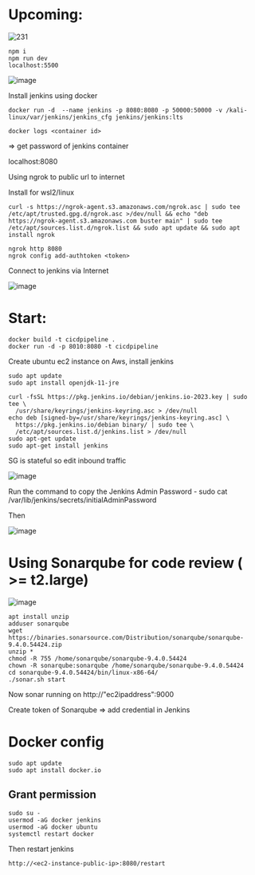 # Upcoming:

![231](https://github.com/K-izme/Jenkins-CICD-pipeline/assets/91515708/db8c7110-8f6a-450e-a64d-75f485fbb93a)


```
npm i
npm run dev
localhost:5500
```
![image](https://github.com/K-izme/Login-registration-authentication/assets/91515708/57b2d8a8-4fb7-4656-a5d8-40719b4c35a2)

Install jenkins using docker

```
docker run -d  --name jenkins -p 8080:8080 -p 50000:50000 -v /kali-linux/var/jenkins/jenkins_cfg jenkins/jenkins:lts
```
```
docker logs <container id> 
```
=> get password of jenkins container

localhost:8080 

Using ngrok to public url to internet

Install for wsl2/linux
```
curl -s https://ngrok-agent.s3.amazonaws.com/ngrok.asc | sudo tee /etc/apt/trusted.gpg.d/ngrok.asc >/dev/null && echo "deb https://ngrok-agent.s3.amazonaws.com buster main" | sudo tee /etc/apt/sources.list.d/ngrok.list && sudo apt update && sudo apt install ngrok
```

```
ngrok http 8080
ngrok config add-authtoken <token>
```
Connect to jenkins via Internet

![image](https://github.com/K-izme/Jenkins-CICD-pipeline/assets/91515708/119cd018-78d5-4bba-9082-5b354fced2f8)

# Start:

```
docker build -t cicdpipeline .
docker run -d -p 8010:8080 -t cicdpipeline
```

Create ubuntu ec2 instance on Aws, install jenkins
```
sudo apt update
sudo apt install openjdk-11-jre
```
```
curl -fsSL https://pkg.jenkins.io/debian/jenkins.io-2023.key | sudo tee \
  /usr/share/keyrings/jenkins-keyring.asc > /dev/null
echo deb [signed-by=/usr/share/keyrings/jenkins-keyring.asc] \
  https://pkg.jenkins.io/debian binary/ | sudo tee \
  /etc/apt/sources.list.d/jenkins.list > /dev/null
sudo apt-get update
sudo apt-get install jenkins
```
SG is stateful so edit inbound traffic

![image](https://github.com/K-izme/Jenkins-CICD-pipeline/assets/91515708/593824cb-d5aa-4644-9315-28e622ca3f59)

Run the command to copy the Jenkins Admin Password - sudo cat /var/lib/jenkins/secrets/initialAdminPassword 

Then

![image](https://github.com/K-izme/Jenkins-CICD-pipeline/assets/91515708/a4994c1a-bdae-436a-85e0-0eb76606a729)

# Using Sonarqube for code review ( >= t2.large)

![image](https://github.com/K-izme/Jenkins-CICD-pipeline/assets/91515708/8d8c5632-6266-4309-a603-a1feed806f18)

```
apt install unzip
adduser sonarqube
wget https://binaries.sonarsource.com/Distribution/sonarqube/sonarqube-9.4.0.54424.zip
unzip *
chmod -R 755 /home/sonarqube/sonarqube-9.4.0.54424
chown -R sonarqube:sonarqube /home/sonarqube/sonarqube-9.4.0.54424
cd sonarqube-9.4.0.54424/bin/linux-x86-64/
./sonar.sh start
```
Now sonar running on http://"ec2ipaddress":9000

Create token of Sonarqube => add credential in Jenkins

# Docker config

```
sudo apt update
sudo apt install docker.io
```
## Grant permission
```
sudo su - 
usermod -aG docker jenkins
usermod -aG docker ubuntu
systemctl restart docker
```
Then restart jenkins
```
http://<ec2-instance-public-ip>:8080/restart
```
